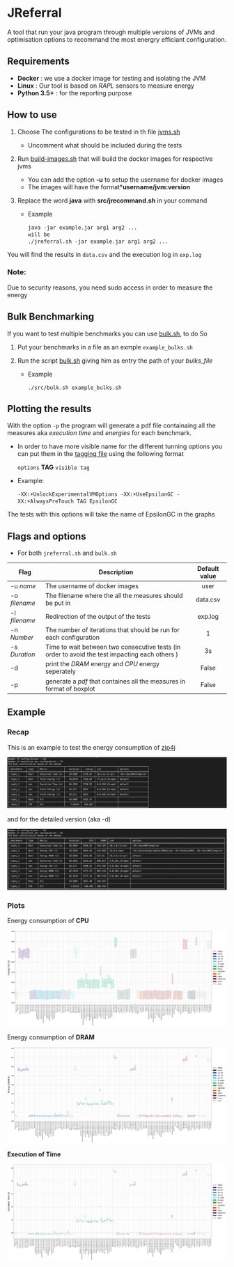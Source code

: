 # JReferral  
A tool that run your java program through multiple versions of JVMs and optimisation options to recommand the most energry efficiant configuration.  

## Requirements 
- **Docker** : we use a docker image for testing and isolating the JVM 
- **Linux** : Our tool is based on *RAPL* sensors to measure energy 
- **Python 3.5+** : for the reporting purpose 


## How to use 

1. Choose The configurations to be tested  in th file [jvms.sh](./src/jvms.sh) 
    - Uncomment what should be included during the tests

2. Run [build-images.sh](./src/buildi-images.sh) that will build the docker images for respective jvms 
    - You can add the option **-u** to setup the  username for docker images 
    - The images will have the format***username/jvm:version**
3. Replace the word **java** with **src/jrecommand.sh** in your command 
    - Example 
        ``` 
        java -jar example.jar arg1 arg2 ...
        will be 
        ./jreferral.sh -jar example.jar arg1 arg2 ...
        ```

You will find the results in `data.csv` and the execution log in `exp.log`

### Note: 
Due to security reasons, you need sudo access in order to measure the energy  

## Bulk Benchmarking 

If you want to test multiple benchmarks you can use [bulk.sh](./src/bulk.sh), to do So

1. Put your benchmarks in a file as an exmple `example_bulks.sh` 

2. Run the script [bulk.sh](./src/bulk.sh) giving him as entry the path of your *bulks_file*
    - Example
        ``` 
        ./src/bulk.sh example_bulks.sh
        ```
## Plotting the results 

With the option `-p` the program will generate a pdf file containaing all the measures aka *execution time* and *energies* for each benchmark. 

- In order to have more visible name for the different tunning options you can put them in the [tagging file](src/jvms-option-names.sh) using the following format 

    `options` **TAG** `visible tag` 
    
- Example:
    ```
    -XX:+UnlockExperimentalVMOptions -XX:+UseEpsilonGC -XX:+AlwaysPreTouch TAG EpsilonGC
    ```
The tests with this options will take the name of EpsilonGC in the graphs 
## Flags and options 

- For both `jreferral.sh` and `bulk.sh`

|**Flag**|**Description**|**Default value**|
|--------|---------------|:---------------:|
| -u *name* | The username of docker images | user |
| -o *filename* | The filename where the all the measures should be put in | data.csv|
| -l *filename* | Redirection of the output of the tests | exp.log |
| -n *Number* | The number of iterations that should be run for each configuration | 1 | 
| -s *Duration* | Time to wait between two consecutive tests (in order to avoid the test impacting each others ) | 3s | sec|
| -d | print the *DRAM* energy and *CPU* energy seperately | False | 
| -p | generate a *pdf* that containes all the measures in format of boxplot  | False | 



## Example
### Recap

This is an example to test the energy consumption of [zip4j](https://github.com/srikanth-lingala/zip4j)


![zip4j](https://github.com/chakib-belgaid/jreferral/blob/master/imgs/zip4j.png?raw=true)

and for the detailed version (aka -d)


![zip4j detailed ](https://github.com/chakib-belgaid/jreferral/blob/master/imgs/zip4jdetailed.png?raw=true)


### Plots 


Energy consumption of  **CPU** 

![zip4j](https://github.com/chakib-belgaid/jreferral/blob/master/imgs/zip4j_1_CPU.png?raw=true)



Energy consumption of  **DRAM** 

![zip4j](https://github.com/chakib-belgaid/jreferral/blob/master/imgs/zip4j_1_DRAM.png?raw=true)


**Execution of Time** 

![zip4j](https://github.com/chakib-belgaid/jreferral/blob/master/imgs/zip4j_1_duration.png?raw=true)

